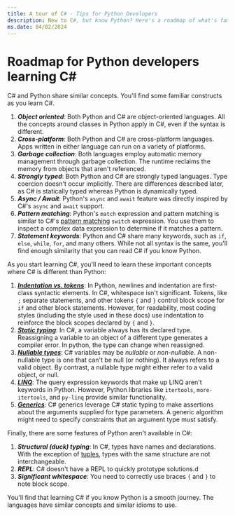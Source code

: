 ```yaml
---
title: A tour of C# - Tips for Python Developers
description: New to C#, but know Python? Here's a roadmap of what's familiar, and new features you'll learn in C#
ms.date: 04/02/2024
---
```

# Roadmap for Python developers learning C\#

C# and Python share similar concepts. You'll find some familiar constructs as you learn C#.

1. ***Object oriented***: Both Python and C# are object-oriented languages. All the concepts around classes in Python apply in C#, even if the syntax is different.
1. ***Cross-platform***: Both Python and C# are cross-platform languages. Apps written in either language can run on a variety of platforms.
1. ***Garbage collection***: Both languages employ automatic memory management through garbage collection. The runtime reclaims the memory from objects that aren't referenced.
1. ***Strongly typed***: Both Python and C# are strongly typed languages. Type coercion doesn't occur implicitly. There are differences described later, as C# is statically typed whereas Python is dynamically typed.
1. ***Async / Await***: Python's `async` and `await` feature was directly inspired by C#'s `async` and `await` support.
1. ***Pattern matching***: Python's `match` expression and pattern matching is similar to C#'s [pattern matching](../fundamentals/functional/pattern-matching.md) `switch` expression. You use them to inspect a complex data expression to determine if it matches a pattern.
1. ***Statement keywords***: Python and C# share many keywords, such as `if`, `else`, `while`, `for`, and many others. While not all syntax is the same, you'll find enough similarity that you can read C# if you know Python.

As you start learning C#, you'll need to learn these important concepts where C# is different than Python:

1. [***Indentation vs. tokens***](./tutorials/branches-and-loops-local.md): In Python, newlines and indentation are first-class syntactic elements. In C#, whitespace isn't significant. Tokens, like `;` separate statements, and other tokens `{` and `}` control block scope for `if` and other block statements. However, for readability, most coding styles (including the style used in these docs) use indentation to reinforce the block scopes declared by `{` and `}`.
1. [***Static typing***](../fundamentals/types/index.md): In C#, a variable always has its declared type. Reassigning a variable to an object of a different type generates a compiler error. In python, the type can change when reassigned.
1. [***Nullable types***](../nullable-references.md): C# variables may be *nullable* or *non-nullable*. A non-nullable type is one that can't be null (or nothing). It always refers to a valid object. By contrast, a nullable type might either refer to a valid object, or null.
1. [***LINQ***](../linq/index.md): The query expression keywords that make up LINQ aren't keywords in Python. However, Python libraries like `itertools`, `more-itertools`, and `py-linq` provide similar functionality.
1. [***Generics***](../fundamentals/types/generics.md): C# generics leverage C# static typing to make assertions about the arguments supplied for type parameters. A generic algorithm might need to specify constraints that an argument type must satisfy.

Finally, there are some features of Python aren't available in C#:

1. ***Structural (duck) typing***: In C#, types have names and declarations. With the exception of [tuples](../language-reference/builtin-types/value-tuples.md), types with the same structure are not interchangeable.
1. ***REPL***: C# doesn't have a REPL to quickly prototype solutions.d
1. ***Significant whitespace***: You need to correctly use braces `{` and `}` to note block scope.

You'll find that learning C# if you know Python is a smooth journey. The languages have similar concepts and similar idioms to use.
